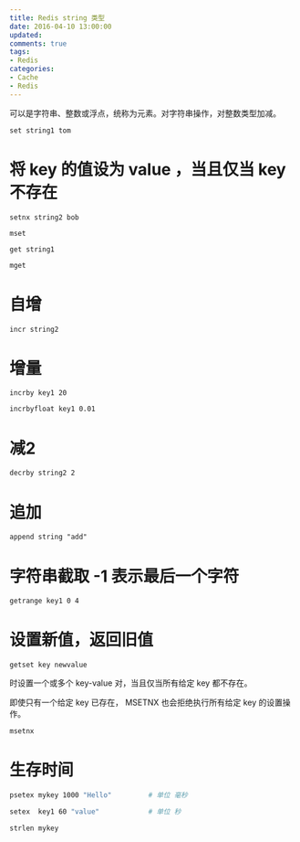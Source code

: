 ```yaml
---
title: Redis string 类型
date: 2016-04-10 13:00:00
updated:
comments: true
tags:
- Redis
categories:
- Cache
- Redis
---
```


可以是字符串、整数或浮点，统称为元素。对字符串操作，对整数类型加减。

<!--more-->

`set string1 tom`

# 将 key 的值设为 value ，当且仅当 key 不存在

`setnx string2 bob`

`mset`

`get string1`

`mget`

# 自增

`incr string2`

# 增量

`incrby key1 20`

`incrbyfloat key1 0.01`

# 减2

`decrby string2 2`

# 追加

`append string "add"`

# 字符串截取  -1 表示最后一个字符

`getrange key1 0 4`

# 设置新值，返回旧值

`getset key newvalue`

时设置一个或多个 key-value 对，当且仅当所有给定 key 都不存在。

即使只有一个给定 key 已存在， MSETNX 也会拒绝执行所有给定 key 的设置操作。

`msetnx`

# 生存时间

```bash
psetex mykey 1000 "Hello"         # 单位 毫秒

setex  key1 60 "value"            # 单位 秒

strlen mykey
```
